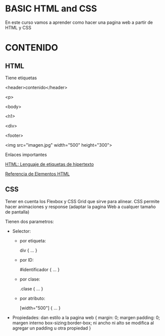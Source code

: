 # BASIC HTML and CSS

En este curso vamos a aprender como hacer una pagina web a partir de HTML y CSS

# CONTENIDO

## HTML

Tiene etiquetas

\<header\>contenido\</header\>

\<p\>

\<body\>

\<h1\>

\<div\>

\<footer\>

\<img src="imagen.jpg" width="500" height="300"\>

Enlaces importantes

[HTML: Lenguaje de etiquetas de hipertexto](https://developer.mozilla.org/es/docs/Web/HTML)

[Referencia de Elementos HTML](https://developer.mozilla.org/es/docs/Web/HTML/Element)

## CSS

Tener en cuenta los Flexbox y CSS Grid que sirve para alinear. CSS permite hacer animaciones y response (adaptar la pagina Web a cualquer tamaño de pantalla)

Tienen dos parametros:

- Selector:
    - por etiqueta:

        div
    {
    ...
    }

    - por ID:

        #identificador
    {
    ...
    }
    
    - por clase:

        .clase
    {
    ...
    }
    
    - por atributo:

        [width="500"]
    {
    ...
    }
    
- Propiedades: dan estilo a la pagina web
{
margin: 0; margen
padding: 0; margen interno
box-sizing:border-box; ni ancho ni alto se modifica al agregar un padding u otra propiedad
}